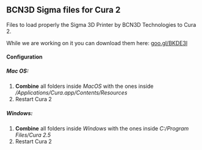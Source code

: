 ## BCN3D Sigma files for Cura 2

Files to load properly the Sigma 3D Printer by BCN3D Technologies to Cura 2.

While we are working on it you can download them here: [goo.gl/BKDE3l](http://goo.gl/BKDE3l)

#### Configuration

##### Mac OS:
 1. **Combine** all folders inside *MacOS* with the ones inside */Applications/Cura.app/Contents/Resources*
 2. Restart Cura 2

##### Windows:
 1. **Combine** all folders inside *Windows* with the ones inside *C:/Program Files/Cura 2.5*
 2. Restart Cura 2